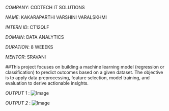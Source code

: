 *COMPANY*: CODTECH IT SOLUTIONS

*NAME*: KAKARAPARTHI VARSHINI VARALSKHMI

*INTERN ID*: CT12QLF

*DOMAIN*: DATA ANALYTICS

*DURATION*: 8 WEEEKS

*MENTOR*: SRAVANI 

##This project focuses on building a machine learning model (regression or classification) to predict outcomes based on a given dataset. The objective is to apply data preprocessing, feature selection, model training, and evaluation to derive actionable insights.

*OUTPUT 1* : ![Image](https://github.com/user-attachments/assets/26b3f9cd-1e7f-4dc3-a75d-839e9bcdc0ce)

*OUTPUT 2* : ![Image](https://github.com/user-attachments/assets/e79cbddb-7f8e-4104-86f0-5fcb141911c2)
